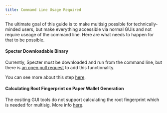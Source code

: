 ```yaml
---
title: Command Line Usage Required
---
```


The ultimate goal of this guide is to make multisig possible for technically-minded users, but make everything accessible via normal GUIs and not require useage of the command line.
Here are what needs to happen for that to be possible.

#### Specter Downloadable Binary
Currently, Specter must be downloaded and run from the command line, but there is
[an open pull request](https://github.com/cryptoadvance/specter-desktop/pull/273)
to add this functionality.

You can see more about this step [here](/specter-config).

#### Calculating Root Fingerprint on Paper Wallet Generation
The exsiting GUI tools do not support calculating the root fingerprint which is needed for multisig.
More info [here](../setup-wallets/paper).
